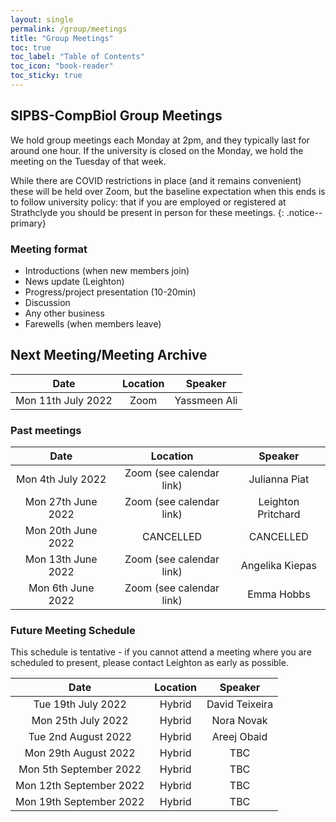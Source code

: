```yaml
---
layout: single
permalink: /group/meetings
title: "Group Meetings"
toc: true
toc_label: "Table of Contents"
toc_icon: "book-reader"
toc_sticky: true
---
```


## SIPBS-CompBiol Group Meetings

We hold group meetings each Monday at 2pm, and they typically last for around one hour. If the university is closed on the Monday, we hold the meeting on the Tuesday of that week.

While there are COVID restrictions in place (and it remains convenient) these will be held over Zoom, but the baseline expectation when this ends is to follow university policy: that if you are employed or registered at Strathclyde you should be present in person for these meetings.
{: .notice--primary}

### Meeting format

- Introductions (when new members join)
- News update (Leighton)
- Progress/project presentation (10-20min)
- Discussion
- Any other business
- Farewells (when members leave)

## Next Meeting/Meeting Archive

| Date                | Location                 | Speaker            |
|:-------------------:|:------------------------:|:------------------:|
| Mon 11th July 2022  | Zoom                     | Yassmeen Ali       |

### Past meetings

| Date                | Location                 | Speaker            |
|:-------------------:|:------------------------:|:------------------:|
| Mon 4th July 2022   | Zoom (see calendar link) | Julianna Piat      |
| Mon 27th June 2022  | Zoom (see calendar link) | Leighton Pritchard |
| Mon 20th June 2022  | CANCELLED                | CANCELLED          |
| Mon 13th June 2022  | Zoom (see calendar link) | Angelika Kiepas    |
| Mon 6th June 2022   | Zoom (see calendar link) | Emma Hobbs         |

### Future Meeting Schedule

This schedule is tentative - if you cannot attend a meeting where you are scheduled to present, please contact Leighton as early as possible.

| Date                     | Location                 | Speaker            |
|:------------------------:|:------------------------:|:------------------:|
| Tue 19th July 2022       | Hybrid                   | David Teixeira     |
| Mon 25th July 2022       | Hybrid                   | Nora Novak         |
| Tue 2nd August 2022      | Hybrid                   | Areej Obaid        |
| Mon 29th August 2022     | Hybrid                   | TBC                |
| Mon 5th September 2022   | Hybrid                   | TBC                |
| Mon 12th September 2022  | Hybrid                   | TBC                |
| Mon 19th September 2022  | Hybrid                   | TBC                |
